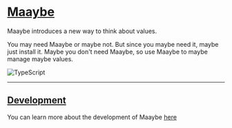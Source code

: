 # [Maaybe](.)

Maaybe introduces a new way to think about values.

You may need Maaybe or maybe not. But since you maybe need it, maybe just install it. Maybe you don't need Maaybe, so use Maaybe to maybe manage maybe values.

![TypeScript](https://img.shields.io/badge/TypeScript-5-4476c0?style=for-the-badge&logo=typescript)

---

## [Development](./packages/maaybe)

You can learn more about the development of Maaybe [here](./packages/maaybe)
